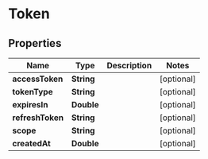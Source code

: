 

# Token


## Properties

| Name | Type | Description | Notes |
|------------ | ------------- | ------------- | -------------|
|**accessToken** | **String** |  |  [optional] |
|**tokenType** | **String** |  |  [optional] |
|**expiresIn** | **Double** |  |  [optional] |
|**refreshToken** | **String** |  |  [optional] |
|**scope** | **String** |  |  [optional] |
|**createdAt** | **Double** |  |  [optional] |



